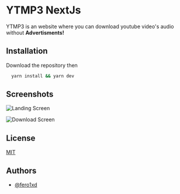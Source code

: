 # YTMP3 NextJs

YTMP3 is an website where you can download youtube video's audio without **Advertisments!**

## Installation

Download the repository then

```bash
  yarn install && yarn dev
```

## Screenshots

![Landing Screen](https://d2eo4o46zzl50z.cloudfront.net/1.PNG)

![Download Screen](https://d2eo4o46zzl50z.cloudfront.net/2.PNG)

## License

[MIT](https://choosealicense.com/licenses/mit/)

## Authors

- [@fero1xd](https://www.github.com/fero1xd)
